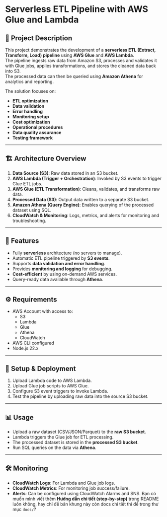 # Serverless ETL Pipeline with AWS Glue and Lambda

## 📌 Project Description
This project demonstrates the development of a **serverless ETL (Extract, Transform, Load) pipeline** using **AWS Glue** and **AWS Lambda**.  
The pipeline ingests raw data from Amazon S3, processes and validates it with Glue jobs, applies transformations, and stores the cleaned data back into S3.  
The processed data can then be queried using **Amazon Athena** for analytics and reporting.  

The solution focuses on:
- **ETL optimization**
- **Data validation**
- **Error handling**
- **Monitoring setup**
- **Cost optimization**
- **Operational procedures**
- **Data quality assurance**
- **Testing framework**

---

## 🏗️ Architecture Overview
1. **Data Source (S3)**: Raw data stored in an S3 bucket.  
2. **AWS Lambda (Trigger + Orchestration)**: Invoked by S3 events to trigger Glue ETL jobs.  
3. **AWS Glue (ETL Transformation)**: Cleans, validates, and transforms raw data.  
4. **Processed Data (S3)**: Output data written to a separate S3 bucket.  
5. **Amazon Athena (Query Engine)**: Enables querying of the processed dataset using SQL.  
6. **CloudWatch & Monitoring**: Logs, metrics, and alerts for monitoring and troubleshooting.  

---

## 🚀 Features
- Fully **serverless** architecture (no servers to manage).  
- Automatic ETL pipeline triggered by **S3 events**.  
- Supports **data validation and error handling**.  
- Provides **monitoring and logging** for debugging.  
- **Cost-efficient** by using on-demand AWS services.  
- Query-ready data available through **Athena**.  

---

## ⚙️ Requirements
- AWS Account with access to:
  - S3
  - Lambda
  - Glue
  - Athena
  - CloudWatch
- AWS CLI configured  
- Node.js 22.x

---

## 🔧 Setup & Deployment
1. Upload Lambda code to AWS Lambda.
2. Upload Glue job scripts to AWS Glue.
3. Configure S3 event triggers to invoke Lambda.
4. Test the pipeline by uploading raw data into the source S3 bucket.

---

## 📊 Usage

* Upload a raw dataset (CSV/JSON/Parquet) to the **raw S3 bucket**.
* Lambda triggers the Glue job for ETL processing.
* The processed dataset is stored in the **processed S3 bucket**.
* Run SQL queries on the data via **Athena**.

---

## 🛠️ Monitoring

* **CloudWatch Logs**: For Lambda and Glue job logs.
* **CloudWatch Metrics**: For monitoring job success/failure.
* **Alerts**: Can be configured using CloudWatch Alarms and SNS.
Bạn có muốn mình viết thêm **Hướng dẫn chi tiết (step-by-step)** trong README luôn không, hay chỉ để bản khung này còn docs chi tiết thì để trong thư mục `docs/`?
```
